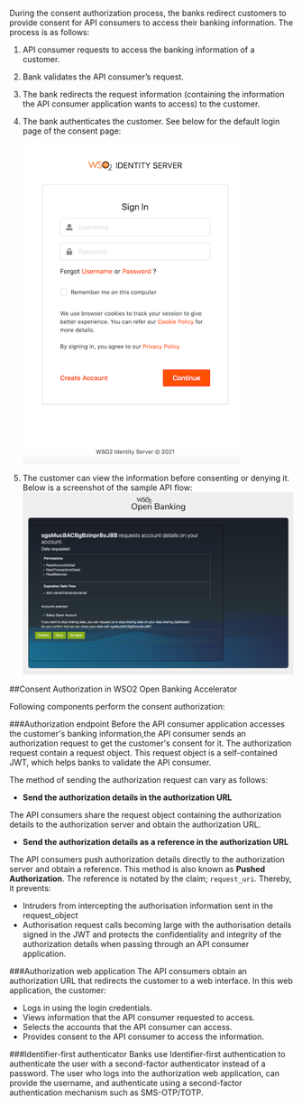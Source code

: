 During the consent authorization process, the banks redirect customers to provide consent for API consumers to access 
their banking information. The process is as follows:

1. API consumer requests to access the banking information of a customer.
2. Bank validates the API consumer’s request.
3. The bank redirects the request information (containing the information the API consumer application wants to access)
to the customer.
4. The bank authenticates the customer. See below for the default login page of the consent page:
 
    ![login-consent-page](../assets/img/develop/customizing-consent-page/login-of-consent-page.png)
    
5. The customer can view the information before consenting or denying it. Below is a screenshot of the sample API flow:
    ![information-consent-page](../assets/img/develop/customizing-consent-page/information-in-the-consent-page.png)
 
##Consent Authorization in WSO2 Open Banking Accelerator

Following components perform the consent authorization:

###Authorization endpoint
Before the API consumer application accesses the customer's banking information,the API consumer sends an authorization 
request to get the customer's consent for it. The authorization request contain a request object. This request object is 
a self-contained JWT, which helps banks to validate the API consumer.

The method of sending the authorization request can vary as follows:

- **Send the authorization details in the authorization URL**

The API consumers share the request object containing the authorization details to the authorization server and obtain the 
authorization URL.

- **Send the authorization details as a reference in the authorization URL**

The API consumers push authorization details directly to the authorization server and obtain a reference. This method is also 
known as **Pushed Authorization**. The reference is notated by the claim; `request_uri`. Thereby, it prevents:

- Intruders from intercepting the authorisation information sent in the request_object
- Authorisation request calls becoming large with the authorisation details signed in the JWT
and protects the confidentiality and integrity of the authorization details when passing through an API consumer application.

###Authorization web application 
The API consumers obtain an authorization URL that redirects the customer to a web interface. In this web application, the customer:

- Logs in using the login credentials. 
- Views information that the API consumer requested to access.
- Selects the accounts that the API consumer can access.
- Provides consent to the API consumer to access the information.

###Identifier-first authenticator
Banks use Identifier-first authentication to authenticate the user with a second-factor authenticator instead of a password. 
The user who logs into the authorization web application, can provide the username, and authenticate using a second-factor 
authentication mechanism such as SMS-OTP/TOTP. 
